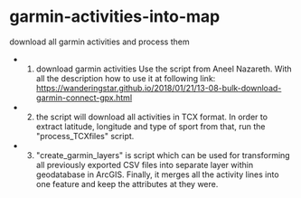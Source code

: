# garmin-activities-into-map
download all garmin activities and process them

- 1. download garmin activities
Use the script from Aneel Nazareth. With all the description how to use it at following link: https://wanderingstar.github.io/2018/01/21/13-08-bulk-download-garmin-connect-gpx.html

- 2. the script will download all activities in TCX format. In order to extract latitude, longitude and type of sport from that, run the "process_TCXfiles" script. 

- 3. "create_garmin_layers" is script which can be used for transforming all previously exported CSV files into separate layer within geodatabase in ArcGIS. Finally, it merges all the activity lines into one feature and keep the attributes at they were.
